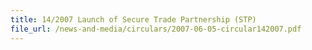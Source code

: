 ```yaml
---
title: 14/2007 Launch of Secure Trade Partnership (STP)
file_url: /news-and-media/circulars/2007-06-05-circular142007.pdf
---
```


